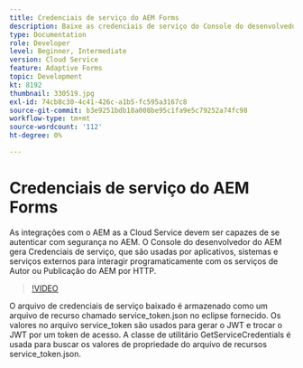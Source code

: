 ```yaml
---
title: Credenciais de serviço do AEM Forms
description: Baixe as credenciais de serviço do Console do desenvolvedor do AEM.
type: Documentation
role: Developer
level: Beginner, Intermediate
version: Cloud Service
feature: Adaptive Forms
topic: Development
kt: 8192
thumbnail: 330519.jpg
exl-id: 74cb8c30-4c41-426c-a1b5-fc595a3167c8
source-git-commit: b3e9251bdb18a008be95c1fa9e5c79252a74fc98
workflow-type: tm+mt
source-wordcount: '112'
ht-degree: 0%

---
```


# Credenciais de serviço do AEM Forms

As integrações com o AEM as a Cloud Service devem ser capazes de se autenticar com segurança no AEM. O Console do desenvolvedor do AEM gera Credenciais de serviço, que são usadas por aplicativos, sistemas e serviços externos para interagir programaticamente com os serviços de Autor ou Publicação do AEM por HTTP.

>[!VIDEO](https://video.tv.adobe.com/v/330519?quality=12&learn=on)

O arquivo de credenciais de serviço baixado é armazenado como um arquivo de recurso chamado service_token.json no eclipse fornecido. Os valores no arquivo service_token são usados para gerar o JWT e trocar o JWT por um token de acesso. A classe de utilitário GetServiceCredentials é usada para buscar os valores de propriedade do arquivo de recursos service_token.json.
